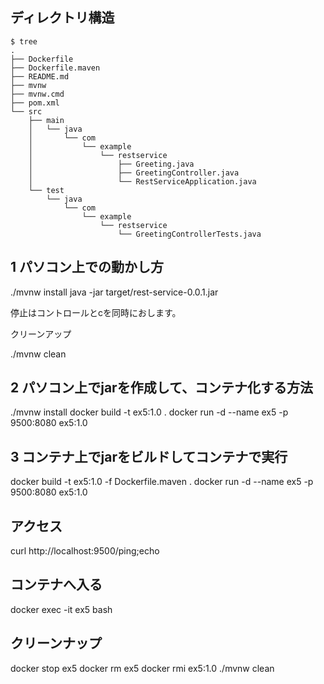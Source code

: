 
## ディレクトリ構造

```
$ tree
.
├── Dockerfile
├── Dockerfile.maven
├── README.md
├── mvnw
├── mvnw.cmd
├── pom.xml
└── src
    ├── main
    │   └── java
    │       └── com
    │           └── example
    │               └── restservice
    │                   ├── Greeting.java
    │                   ├── GreetingController.java
    │                   └── RestServiceApplication.java
    └── test
        └── java
            └── com
                └── example
                    └── restservice
                        └── GreetingControllerTests.java
```


## 1 パソコン上での動かし方

./mvnw install
java -jar target/rest-service-0.0.1.jar

停止はコントロールとcを同時におします。

クリーンアップ

./mvnw clean



## 2 パソコン上でjarを作成して、コンテナ化する方法

./mvnw install
docker build -t ex5:1.0 .
docker run -d --name ex5 -p 9500:8080 ex5:1.0



## 3 コンテナ上でjarをビルドしてコンテナで実行

docker build -t ex5:1.0 -f Dockerfile.maven .
docker run -d --name ex5 -p 9500:8080 ex5:1.0



## アクセス

curl http://localhost:9500/ping;echo


## コンテナへ入る

docker exec -it ex5 bash


## クリーンナップ

docker stop ex5
docker rm ex5
docker rmi ex5:1.0
./mvnw clean
